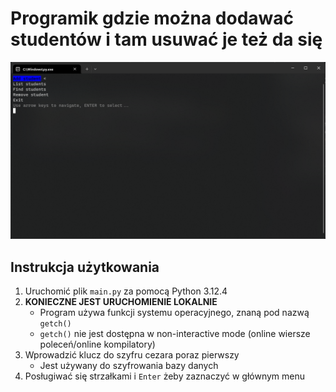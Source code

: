 # Programik gdzie można dodawać studentów i tam usuwać je też da się

![Menu](resources/menu.png)

## Instrukcja użytkowania
1. Uruchomić plik `main.py` za pomocą Python 3.12.4
1. **KONIECZNE JEST URUCHOMIENIE LOKALNIE**
	- Program używa funkcji systemu operacyjnego, znaną pod nazwą `getch()`
	- `getch()` nie jest dostępna w non-interactive mode (online wiersze poleceń/online kompilatory)
1. Wprowadzić klucz do szyfru cezara poraz pierwszy
	- Jest używany do szyfrowania bazy danych
1. Posługiwać się strzałkami i `Enter` żeby zaznaczyć w głównym menu

